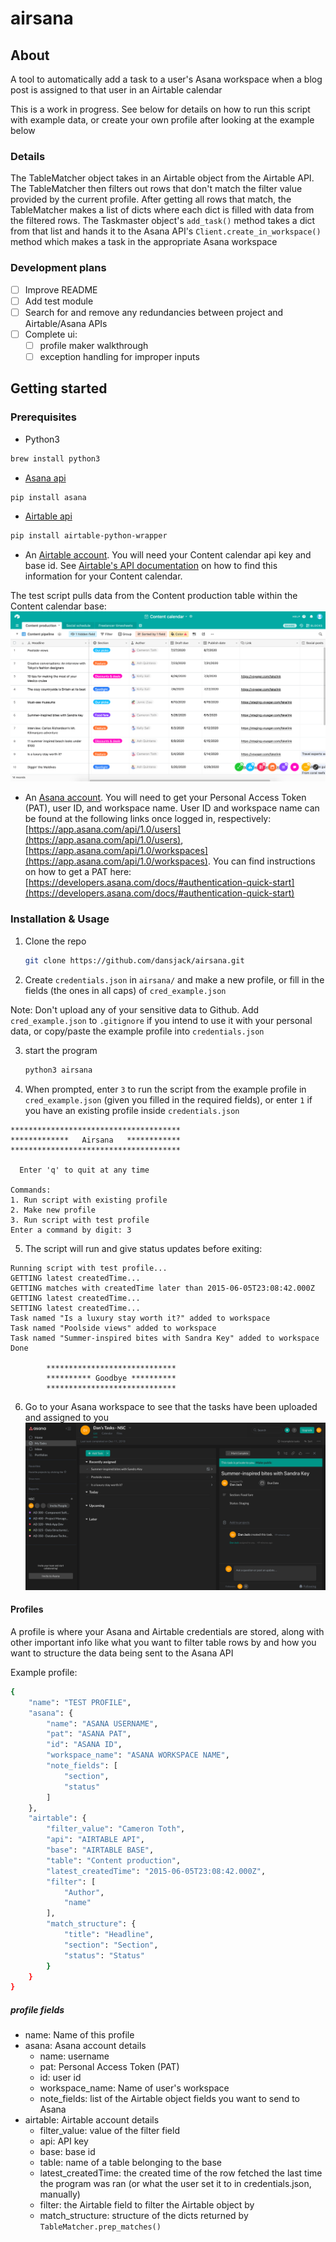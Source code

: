 # airsana

## About
A tool to automatically add a task to a user's Asana workspace when a blog post is assigned to that user in an Airtable calendar

This is a work in progress. See below for details on how to run this script with example data, or create your own profile after looking at the example below

### Details
The TableMatcher object takes in an Airtable object from the Airtable API. The TableMatcher then filters out rows that don't match the filter value provided by
the current profile. After getting all rows that match, the TableMatcher makes a list of dicts where each dict is filled with data from the filtered rows.
The Taskmaster object's ```add_task()``` method takes a dict from that list and hands it to the Asana API's ```Client.create_in_workspace()``` method which makes a
task in the appropriate Asana workspace

### Development plans
- [ ] Improve README
- [ ] Add test module
- [ ] Search for and remove any redundancies between project and Airtable/Asana APIs
- [ ] Complete ui:
  - [ ] profile maker walkthrough
  - [ ] exception handling for improper inputs

## Getting started

### Prerequisites
- Python3
```sh
brew install python3
```

- [Asana api](https://github.com/asana/python-asana)
```sh
pip install asana
```

- [Airtable api](https://github.com/gtalarico/airtable-python-wrapper/blob/master/docs/source/index.rst)
```sh
pip install airtable-python-wrapper
```
- An [Airtable account](https://airtable.com/). You will need your Content calendar api key and base id. See [Airtable's API documentation](https://airtable.com/api) on how to find this information for your Content calendar.

 The test script pulls data from the Content production table within the Content calendar base:
 ![picture of Airtable calendar](https://github.com/dansjack/airsana/blob/master/images/airtable_calendar.png "Airtable calendar")

- An [Asana account](https://asana.com/). You will need to get your Personal Access Token (PAT), user ID, and workspace name. User ID and workspace name can be found at the following links once logged in, respectively: [https://app.asana.com/api/1.0/users](https://app.asana.com/api/1.0/users), [https://app.asana.com/api/1.0/workspaces](https://app.asana.com/api/1.0/workspaces). You can find instructions on how to get a PAT here: [https://developers.asana.com/docs/#authentication-quick-start](https://developers.asana.com/docs/#authentication-quick-start)

### Installation & Usage
1. Clone the repo
    ```sh
    git clone https://github.com/dansjack/airsana.git
    ```
2. Create ```credentials.json``` in ```airsana/``` and make a new profile, or fill in the fields (the ones in all caps) of ```cred_example.json```

 Note: Don't upload any of your sensitive data to Github. Add ```cred_example.json``` to ```.gitignore``` if you intend to use it with your personal data, or copy/paste the example profile into ```credentials.json```

3. start the program
    ```sh
    python3 airsana
    ```
4. When prompted, enter ```3``` to run the script from the example profile in ```cred_example.json``` (given you filled in the required fields), or enter ```1``` if you have an existing profile inside ```credentials.json```

  ```
  **************************************
  *************   Airsana   ************
  **************************************

    Enter 'q' to quit at any time

  Commands:
  1. Run script with existing profile
  2. Make new profile
  3. Run script with test profile
  Enter a command by digit: 3
  ```

5. The script will run and give status updates before exiting:

  ```
  Running script with test profile...
  GETTING latest createdTime...
  GETTING matches with createdTime later than 2015-06-05T23:08:42.000Z
  GETTING latest createdTime...
  SETTING latest createdTime...
  Task named "Is a luxury stay worth it?" added to workspace
  Task named "Poolside views" added to workspace
  Task named "Summer-inspired bites with Sandra Key" added to workspace
  Done

          *****************************
          ********** Goodbye **********
          *****************************
  ```

6. Go to your Asana workspace to see that the tasks have been uploaded and assigned to you
![picture of Asana workspace](https://github.com/dansjack/airsana/blob/master/images/asana_workspace.png "Asana workspace")

#### Profiles
A profile is where your Asana and Airtable credentials are stored, along with other important info like what you want to filter table rows by and how you want to structure the data being sent to the Asana API  

Example profile:
```sh
{   
    "name": "TEST PROFILE",
    "asana": {
        "name": "ASANA USERNAME",
        "pat": "ASANA PAT",
        "id": "ASANA ID",
        "workspace_name": "ASANA WORKSPACE NAME",
        "note_fields": [
            "section",
            "status"
        ]
    },
    "airtable": {
        "filter_value": "Cameron Toth",
        "api": "AIRTABLE API",
        "base": "AIRTABLE BASE",
        "table": "Content production",
        "latest_createdTime": "2015-06-05T23:08:42.000Z",
        "filter": [
            "Author",
            "name"
        ],
        "match_structure": {
            "title": "Headline",
            "section": "Section",
            "status": "Status"
        }
    }
}
```
##### profile fields
* name: Name of this profile   
* asana: Asana account details
  * name: username
  * pat: Personal Access Token (PAT)
  * id: user id
  * workspace_name: Name of user's workspace
  * note_fields: list of the Airtable object fields you want to send to Asana
* airtable: Airtable account details
  * filter_value: value of the filter field
  * api: API key
  * base: base id
  * table: name of a table belonging to the base
  * latest_createdTime: the created time of the row fetched the last time the program was ran (or what the user set it to in credentials.json, manually)
  * filter: the Airtable field to filter the Airtable object by
  * match_structure: structure of the dicts returned by ```TableMatcher.prep_matches()```
